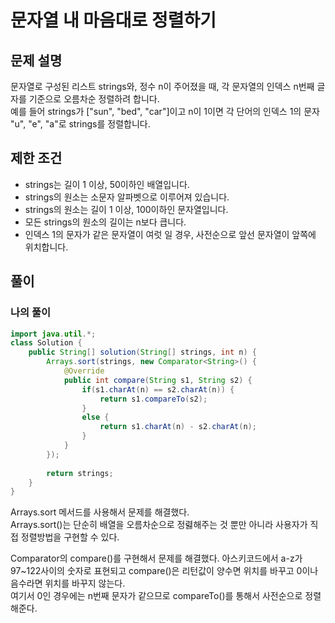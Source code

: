# 문자열 내 마음대로 정렬하기
## 문제 설명
문자열로 구성된 리스트 strings와, 정수 n이 주어졌을 때, 각 문자열의 인덱스 n번째 글자를 기준으로 오름차순 정렬하려 합니다.  
예를 들어 strings가 ["sun", "bed", "car"]이고 n이 1이면 각 단어의 인덱스 1의 문자 "u", "e", "a"로 strings를 정렬합니다.

## 제한 조건
* strings는 길이 1 이상, 50이하인 배열입니다.
* strings의 원소는 소문자 알파벳으로 이루어져 있습니다.
* strings의 원소는 길이 1 이상, 100이하인 문자열입니다.
* 모든 strings의 원소의 길이는 n보다 큽니다.
* 인덱스 1의 문자가 같은 문자열이 여럿 일 경우, 사전순으로 앞선 문자열이 앞쪽에 위치합니다.

## 풀이
### 나의 풀이
```java
import java.util.*;
class Solution {
    public String[] solution(String[] strings, int n) {
        Arrays.sort(strings, new Comparator<String>() {
            @Override
            public int compare(String s1, String s2) {
                if(s1.charAt(n) == s2.charAt(n)) {
                    return s1.compareTo(s2);
                }
                else {
                    return s1.charAt(n) - s2.charAt(n);
                }
            }
        });
        
        return strings;
    }
}
```  
Arrays.sort 메서드를 사용해서 문제를 해결했다.  
Arrays.sort()는 단순히 배열을 오름차순으로 정렳해주는 것 뿐만 아니라 사용자가 직접 정렬방법을 구현할 수 있다.  

Comparator의 compare()를 구현해서 문제를 해결했다.
아스키코드에서 a-z가 97~122사이의 숫자로 표현되고
compare()은 리턴값이 양수면 위치를 바꾸고 0이나 음수라면 위치를 바꾸지 않는다.  
여기서 0인 경우에는 n번째 문자가 같으므로 compareTo()를 통해서 사전순으로 정렬해준다.
